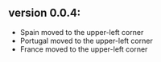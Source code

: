 version 0.0.4:
-------------- 
  * Spain moved to the upper-left corner
  * Portugal moved to the upper-left corner
  * France moved to the upper-left corner

